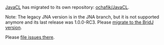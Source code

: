 [JavaCL](http://javacl.googlecode.com) has migrated to its own repository: [ochafik/JavaCL](http://github.com/ochafik/JavaCL).

Note: The legacy JNA version is in the JNA branch, but it is not supported anymore and its last release was 1.0.0-RC3. Please [migrate to the BridJ version](https://code.google.com/p/javacl/wiki/MigratingFromJNAToBridJ).

Please [file issues there](http://github.com/ochafik/JavaCL/issues).
